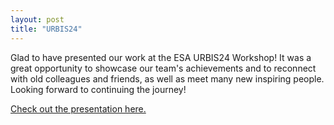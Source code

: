 ```yaml
---
layout: post
title: "URBIS24"
---
```


Glad to have presented our work at the ESA URBIS24 Workshop! It was a great opportunity to showcase our team's achievements and to reconnect with old colleagues and friends, as well as meet many new inspiring people. Looking forward to continuing the journey!

[Check out the presentation here.](https://www.conftool.pro/urbis24/index.php/152-Enhancing_urban_green_spaces_through_Earth_Observation.pdf?page=downloadPaper&filename=152-Enhancing_urban_green_spaces_through_Earth_Observation.pdf&form_id=152)




